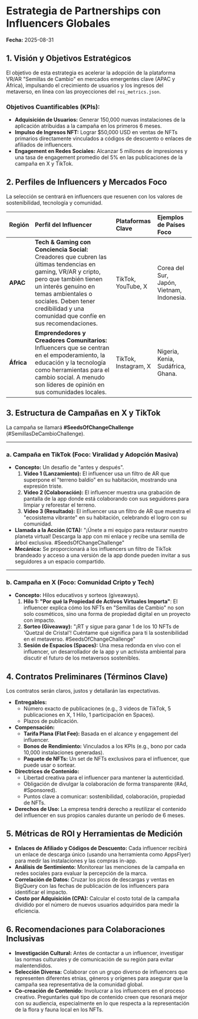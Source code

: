 # Estrategia de Partnerships con Influencers Globales

**Fecha:** 2025-08-31

## 1. Visión y Objetivos Estratégicos

El objetivo de esta estrategia es acelerar la adopción de la plataforma VR/AR "Semillas de Cambio" en mercados emergentes clave (APAC y África), impulsando el crecimiento de usuarios y los ingresos del metaverso, en línea con las proyecciones del `roi_metrics.json`.

### Objetivos Cuantificables (KPIs):
-   **Adquisición de Usuarios:** Generar 150,000 nuevas instalaciones de la aplicación atribuidas a la campaña en los primeros 6 meses.
-   **Impulso de Ingresos NFT:** Lograr $50,000 USD en ventas de NFTs primarios directamente vinculados a códigos de descuento o enlaces de afiliados de influencers.
-   **Engagement en Redes Sociales:** Alcanzar 5 millones de impresiones y una tasa de engagement promedio del 5% en las publicaciones de la campaña en X y TikTok.

## 2. Perfiles de Influencers y Mercados Foco

La selección se centrará en influencers que resuenen con los valores de sostenibilidad, tecnología y comunidad.

| Región | Perfil del Influencer | Plataformas Clave | Ejemplos de Países Foco |
| :--- | :--- | :--- | :--- |
| **APAC** | **Tech & Gaming con Conciencia Social:** Creadores que cubren las últimas tendencias en gaming, VR/AR y cripto, pero que también tienen un interés genuino en temas ambientales o sociales. Deben tener credibilidad y una comunidad que confíe en sus recomendaciones. | TikTok, YouTube, X | Corea del Sur, Japón, Vietnam, Indonesia. |
| **África** | **Emprendedores y Creadores Comunitarios:** Influencers que se centran en el empoderamiento, la educación y la tecnología como herramientas para el cambio social. A menudo son líderes de opinión en sus comunidades locales. | TikTok, Instagram, X | Nigeria, Kenia, Sudáfrica, Ghana. |

## 3. Estructura de Campañas en X y TikTok

La campaña se llamará **#SeedsOfChangeChallenge** (#SemillasDeCambioChallenge).

---

### **a. Campaña en TikTok (Foco: Viralidad y Adopción Masiva)**

-   **Concepto:** Un desafío de "antes y después".
    1.  **Video 1 (Lanzamiento):** El influencer usa un filtro de AR que superpone el "terreno baldío" en su habitación, mostrando una expresión triste.
    2.  **Video 2 (Colaboración):** El influencer muestra una grabación de pantalla de la app donde está colaborando con sus seguidores para limpiar y reforestar el terreno.
    3.  **Video 3 (Resultado):** El influencer usa un filtro de AR que muestra el "ecosistema vibrante" en su habitación, celebrando el logro con su comunidad.
-   **Llamada a la Acción (CTA):** "¡Únete a mi equipo para restaurar nuestro planeta virtual! Descarga la app con mi enlace y recibe una semilla de árbol exclusiva. #SeedsOfChangeChallenge"
-   **Mecánica:** Se proporcionará a los influencers un filtro de TikTok brandeado y acceso a una versión de la app donde pueden invitar a sus seguidores a un espacio compartido.

---

### **b. Campaña en X (Foco: Comunidad Cripto y Tech)**

-   **Concepto:** Hilos educativos y sorteos (giveaways).
    1.  **Hilo 1: "Por qué la Propiedad de Activos Virtuales Importa"**: El influencer explica cómo los NFTs en "Semillas de Cambio" no son solo cosméticos, sino una forma de propiedad digital en un proyecto con impacto.
    2.  **Sorteo (Giveaway):** "¡RT y sigue para ganar 1 de los 10 NFTs de 'Quetzal de Cristal'! Cuéntame qué significa para ti la sostenibilidad en el metaverso. #SeedsOfChangeChallenge"
    3.  **Sesión de Espacios (Spaces):** Una mesa redonda en vivo con el influencer, un desarrollador de la app y un activista ambiental para discutir el futuro de los metaversos sostenibles.

## 4. Contratos Preliminares (Términos Clave)

Los contratos serán claros, justos y detallarán las expectativas.

-   **Entregables:**
    *   Número exacto de publicaciones (e.g., 3 videos de TikTok, 5 publicaciones en X, 1 Hilo, 1 participación en Spaces).
    *   Plazos de publicación.
-   **Compensación:**
    *   **Tarifa Plana (Flat Fee):** Basada en el alcance y engagement del influencer.
    *   **Bonos de Rendimiento:** Vinculados a los KPIs (e.g., bono por cada 10,000 instalaciones generadas).
    *   **Paquete de NFTs:** Un set de NFTs exclusivos para el influencer, que puede usar o sortear.
-   **Directrices de Contenido:**
    *   Libertad creativa para el influencer para mantener la autenticidad.
    *   Obligación de divulgar la colaboración de forma transparente (#Ad, #Sponsored).
    *   Puntos clave a comunicar: sostenibilidad, colaboración, propiedad de NFTs.
-   **Derechos de Uso:** La empresa tendrá derecho a reutilizar el contenido del influencer en sus propios canales durante un período de 6 meses.

## 5. Métricas de ROI y Herramientas de Medición

-   **Enlaces de Afiliado y Códigos de Descuento:** Cada influencer recibirá un enlace de descarga único (usando una herramienta como AppsFlyer) para medir las instalaciones y las compras in-app.
-   **Análisis de Sentimiento:** Monitorear las menciones de la campaña en redes sociales para evaluar la percepción de la marca.
-   **Correlación de Datos:** Cruzar los picos de descargas y ventas en BigQuery con las fechas de publicación de los influencers para identificar el impacto.
-   **Costo por Adquisición (CPA):** Calcular el costo total de la campaña dividido por el número de nuevos usuarios adquiridos para medir la eficiencia.

## 6. Recomendaciones para Colaboraciones Inclusivas

-   **Investigación Cultural:** Antes de contactar a un influencer, investigar las normas culturales y de comunicación de su región para evitar malentendidos.
-   **Selección Diversa:** Colaborar con un grupo diverso de influencers que representen diferentes etnias, géneros y orígenes para asegurar que la campaña sea representativa de la comunidad global.
-   **Co-creación de Contenido:** Involucrar a los influencers en el proceso creativo. Preguntarles qué tipo de contenido creen que resonará mejor con su audiencia, especialmente en lo que respecta a la representación de la flora y fauna local en los NFTs.
